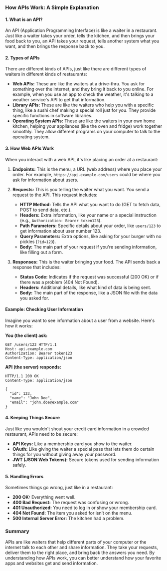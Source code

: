 ### How APIs Work: A Simple Explanation

#### **1. What is an API?**

An API (Application Programming Interface) is like a waiter in a restaurant. Just like a waiter takes your order, tells the kitchen, and then brings your food back to you, an API takes your request, tells another system what you want, and then brings the response back to you.

#### **2. Types of APIs**

There are different kinds of APIs, just like there are different types of waiters in different kinds of restaurants:

- **Web APIs:** These are like the waiters at a drive-thru. You ask for something over the internet, and they bring it back to you online. For example, when you use an app to check the weather, it's talking to a weather service's API to get that information.
- **Library APIs:** These are like the waiters who help you with a specific thing, like a sushi chef making a special roll just for you. They provide specific functions in software libraries.
- **Operating System APIs:** These are like the waiters in your own home kitchen, helping your appliances (like the oven and fridge) work together smoothly. They allow different programs on your computer to talk to the operating system.

#### **3. How Web APIs Work**

When you interact with a web API, it's like placing an order at a restaurant:

1. **Endpoints:** This is the menu, a URL (web address) where you place your order. For example, `https://api.example.com/users` could be where you ask for information about users.

2. **Requests:** This is you telling the waiter what you want. You send a request to the API. This request includes:
   - **HTTP Method:** Tells the API what you want to do (GET to fetch data, POST to send data, etc.).
   - **Headers:** Extra information, like your name or a special instruction (e.g., `Authorization: Bearer token123`).
   - **Path Parameters:** Specific details about your order, like `users/123` to get information about user number 123.
   - **Query Parameters:** Extra options, like asking for your burger with no pickles (`?id=123`).
   - **Body:** The main part of your request if you're sending information, like filling out a form.

3. **Responses:** This is the waiter bringing your food. The API sends back a response that includes:
   - **Status Code:** Indicates if the request was successful (200 OK) or if there was a problem (404 Not Found).
   - **Headers:** Additional details, like what kind of data is being sent.
   - **Body:** The main part of the response, like a JSON file with the data you asked for.

#### **Example: Checking User Information**

Imagine you want to see information about a user from a website. Here's how it works:

**You (the client) ask:**

```http
GET /users/123 HTTP/1.1
Host: api.example.com
Authorization: Bearer token123
Content-Type: application/json
```

**API (the server) responds:**

```http
HTTP/1.1 200 OK
Content-Type: application/json

{
  "id": 123,
  "name": "John Doe",
  "email": "john.doe@example.com"
}
```

#### **4. Keeping Things Secure**

Just like you wouldn't shout your credit card information in a crowded restaurant, APIs need to be secure:

- **API Keys:** Like a membership card you show to the waiter.
- **OAuth:** Like giving the waiter a special pass that lets them do certain things for you without giving away your password.
- **JWT (JSON Web Tokens):** Secure tokens used for sending information safely.

#### **5. Handling Errors**

Sometimes things go wrong, just like in a restaurant:

- **200 OK:** Everything went well.
- **400 Bad Request:** The request was confusing or wrong.
- **401 Unauthorized:** You need to log in or show your membership card.
- **404 Not Found:** The item you asked for isn’t on the menu.
- **500 Internal Server Error:** The kitchen had a problem.

### Summary

APIs are like waiters that help different parts of your computer or the internet talk to each other and share information. They take your requests, deliver them to the right place, and bring back the answers you need. By understanding how APIs work, you can better understand how your favorite apps and websites get and send information.